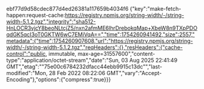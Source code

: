 
ebf77d9d58cdec877d4ed26381a117659b4034f6	{"key":"make-fetch-happen:request-cache:https://registry.npmjs.org/string-width/-/string-width-5.1.2.tgz","integrity":"sha512-HnLOCR3vjcY8beoNLtcjZ5/nxn2afmME6lhrDrebokqMap+XbeW8n9TXpPDOqdGK5qcI3oT0GKTW6wC7EMiVqA==","time":1754260941492,"size":2557,"metadata":{"time":1754260907608,"url":"https://registry.npmjs.org/string-width/-/string-width-5.1.2.tgz","reqHeaders":{},"resHeaders":{"cache-control":"public, immutable, max-age=31557600","content-type":"application/octet-stream","date":"Sun, 03 Aug 2025 22:41:49 GMT","etag":"\"75e00c6784232dfacc44ebb9915c13dc\"","last-modified":"Mon, 28 Feb 2022 08:22:06 GMT","vary":"Accept-Encoding"},"options":{"compress":true}}}